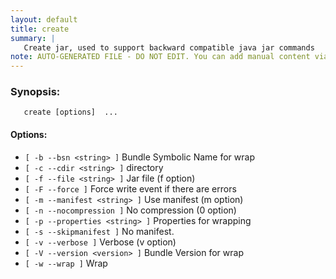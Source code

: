 ```yaml
---
layout: default
title: create
summary: |
   Create jar, used to support backward compatible java jar commands
note: AUTO-GENERATED FILE - DO NOT EDIT. You can add manual content via same filename in _ext sub-folder. 
---
```


### Synopsis: 
	   create [options]  ...


#### Options: 
- `[ -b --bsn <string> ]` Bundle Symbolic Name for wrap
- `[ -c --cdir <string> ]` directory
- `[ -f --file <string> ]` Jar file (f option)
- `[ -F --force ]` Force write event if there are errors
- `[ -m --manifest <string> ]` Use manifest (m option)
- `[ -n --nocompression ]` No compression (0 option)
- `[ -p --properties <string> ]` Properties for wrapping
- `[ -s --skipmanifest ]` No manifest.
- `[ -v --verbose ]` Verbose (v option)
- `[ -V --version <version> ]` Bundle Version for wrap
- `[ -w --wrap ]` Wrap

